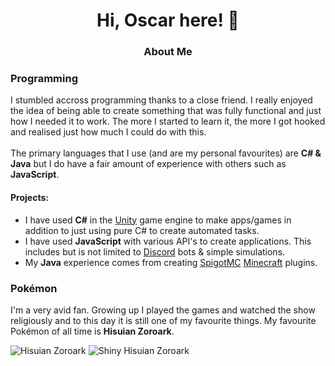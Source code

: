 <h1 align="center">Hi, Oscar here! 👋</h1>

<h3 align="center">About Me</h3>

### Programming
I stumbled accross programming thanks to a close friend. I really enjoyed the idea of being able to create something that was fully functional and just how I needed it to work. The more I started to learn it, the more I got hooked and realised just how much I could do with this.\
\
The primary languages that I use (and are my personal favourites) are **C# & Java** but I do have a fair amount of experience with others such as **JavaScript**.

#### Projects:
- I have used **C#** in the [Unity](https://unity.com/) game engine to make apps/games in addition to just using pure C# to create automated tasks.
- I have used **JavaScript** with various API's to create applications. This includes but is not limited to [Discord](https://discord.com/) bots & simple simulations.
- My **Java** experience comes from creating [SpigotMC](https://www.spigotmc.org/) [Minecraft](https://www.minecraft.net/) plugins.

### Pokémon
I'm a very avid fan. Growing up I played the games and watched the show religiously and to this day it is still one of my favourite things. My favourite Pokémon of all time is **Hisuian Zoroark**.

![Hisuian Zoroark](https://img.pokemondb.net/sprites/home/normal/zoroark-hisuian.png)
![Shiny Hisuian Zoroark](https://img.pokemondb.net/sprites/home/shiny/zoroark-hisuian.png)
